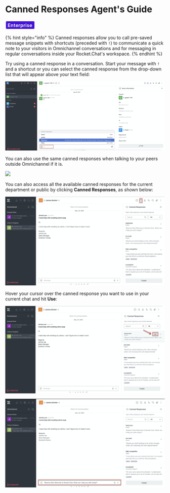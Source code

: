 # Canned Responses Agent's Guide

![](../../../../../.gitbook/assets/2021-06-10_22-31-38%20%283%29%20%283%29%20%283%29%20%283%29%20%282%29.jpg)

{% hint style="info" %}
Canned responses allow you to call pre-saved message snippets with shortcuts \(preceded with `!`\) to communicate a quick note to your visitors in Omnichannel conversations and for messaging in regular conversations inside your Rocket.Chat's workspace.
{% endhint %}

Try using a canned response in a conversation. Start your message with `!` and a shortcut or you can select the canned response from the drop-down list that will appear above your text field:

![](../../../../../.gitbook/assets/image%20%28501%29.png)

You can also use the same canned responses when talking to your peers outside Omnichannel if it is.

![](../../../../../.gitbook/assets/canned.gif)

You can also access all the available canned responses for the current department or public by clicking **Canned Responses**, as shown below:

![](../../../../../.gitbook/assets/image%20%28494%29.png)

Hover your cursor over the canned response you want to use in your current chat and hit **Use**:

![](../../../../../.gitbook/assets/image%20%28547%29.png)

![](../../../../../.gitbook/assets/image%20%28557%29.png)

